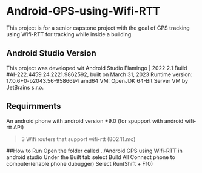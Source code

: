 # Android-GPS-using-Wifi-RTT
This project is for a senior capstone project with the goal of GPS tracking using Wifi-RTT for tracking while inside a building.

## Android Studio Version 
This project was developed wit Android Studio Flamingo | 2022.2.1
Build #AI-222.4459.24.2221.9862592, built on March 31, 2023
Runtime version: 17.0.6+0-b2043.56-9586694 amd64
VM: OpenJDK 64-Bit Server VM by JetBrains s.r.o.

## Requirnments
An android phone with android version +9.0 (for spupport with android wifi-rtt API)
>3 Wifi routers that support wifi-rtt (802.11.mc)

##How to Run
Open the folder called ../Android GPS using Wifi-RTT in android studio
Under the Built tab select Build All
Connect phone to computer(enable phone dubugger)
Select Run(Shift + F10)